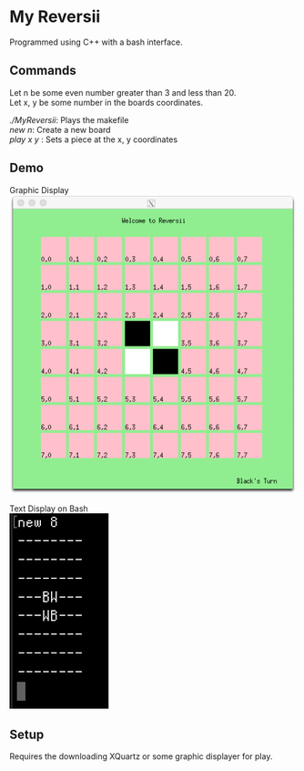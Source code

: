 # My Reversii 
Programmed using C++ with a bash interface.   


## Commands
Let n be some even number greater than 3 and less than 20.  
Let x, y be some number in the boards coordinates.  


_./MyReversii_: Plays the makefile   
_new n_: Create a new board    
_play x y_ : Sets a piece at the x, y coordinates   


## Demo
Graphic Display  
![](MyReversii.png)     


Text Display on Bash  
![](MyReversiiTD.png)  



## Setup
Requires the downloading XQuartz or some graphic displayer for play.  

